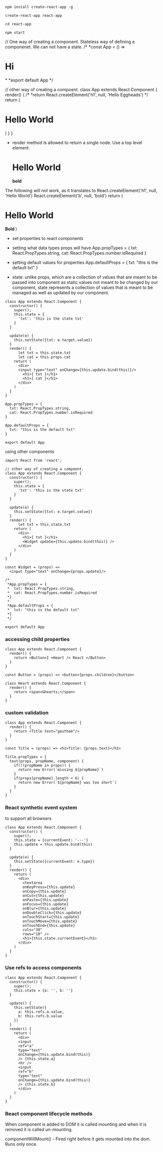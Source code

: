 ```
npm install create-react-app -g

create-react-app react-app

cd react-app

npm start
```


// One way of creating a component. Stateless way of defining a
componenet. We can not have a state.
/*
 *const App = () => <h1> Hi </h1>
 *
 *export default App
 */

// other way of creating a compoent.
class App extends React.Component {
  render() {
    /*
     *return React.createElement('h1', null, 'Hello Eggheads')
     */
    return (
      <h1> Hello World </h1>
    )
  }
}

* render method is allowed to return a single node. Use a top level
  element.
        <div>
        <h1> Hello World </h1>
        <b> bold </b>
      </div>

The following will not work, as it translates to
React.createElement('h1', null, 'Hello World') React.createElement('b',
null, 'bold')
      return (
        <h1> Hello World </h1> <b> Bold </b>
      )


* set properties to react components

* setting what data types props will have
App.propTypes = {
  txt: React.PropTypes.string,
  cat: React.PropTypes.number.isRequired
}

* setting default values for properties
App.defaultProps = {
  txt: "this is the default txt"
}

* state:
unlike props, which are a collection of values that are meant to be
passed into component as static values not meant to be changed by our
component, state represents a collection of values that is meant to be
managed as well as updated by our component.

```
class App extends React.Component {
  constructor() {
    super();
    this.state = {
      'txt': 'this is the state txt'
    }
  }

  update(e) {
    this.setState({txt: e.target.value})
  }
  render() {
      let txt = this.state.txt
      let cat = this.props.cat
    return (
      <div>
      <input type="text" onChange={this.update.bind(this)}/>
        <h1>{ txt }</h1>
        <h1>{ cat }</h1>
      </div>
    )
  }
}

App.propTypes = {
  txt: React.PropTypes.string,
  cat: React.PropTypes.number.isRequired
}

App.defaultProps = {
  txt: "this is the default txt"
}

export default App

```
using other components
```
import React from 'react';

// other way of creating a compoent.
class App extends React.Component {
  constructor() {
    super();
    this.state = {
      'txt': 'this is the state txt'
    }
  }

  update(e) {
    this.setState({txt: e.target.value})
  }
  render() {
      let txt = this.state.txt
    return (
      <div>
        <h1>{ txt }</h1>
        <Widget update={this.update.bind(this)} />
      </div>
    )
  }
}

const Widget = (props) =>
  <input type="text" onChange={props.update}/>

/*
 *App.propTypes = {
 *  txt: React.PropTypes.string,
 *  cat: React.PropTypes.number.isRequired
 *}
 *
 *App.defaultProps = {
 *  txt: "this is the default txt"
 *}
 */

export default App
```

### accessing child properties
```
class App extends React.Component {
  render() {
    return <Button>I <Heart /> React </Button>
  }
}

const Button = (props) => <button>{props.children}</button>

class Heart extends React.Component {
  render() {
    return <span>&hearts;</span>
  }
}
```

### custom validation
```
class App extends React.Component {
  render() {
    return <Title text="goutham"/>
  }
}

const Title = (props) => <h1>Title: {props.text}</h1>

Title.propTypes = {
  text(props, propName, component) {
    if(!(propName in props)) {
      return new Error(`missing ${propName}`)
    }
    if(props[propName].length < 6) {
      return new Error(`${propName} was too short`)
    }
  }
}
```

### React synthetic event system
to support all browsers

```
class App extends React.Component {
  constructor() {
    super();
    this.state = {currentEvent: '---'}
    this.update = this.update.bind(this)
  }

  update(e) {
    this.setState({currentEvent: e.type})
  }
  render() {
    return (
      <div>
        <textarea
        onKeyPress={this.update}
        onCopy={this.update}
        onCut={this.update}
        onPaste={this.update}
        onFocus={this.update}
        onBlur={this.update}
        onDoubleClick={this.update}
        onTouchStart={this.update}
        onTouchMove={this.update}
        onTouchEnd={this.update}
        cols="30"
        rows="10" />
        <h1>{this.state.currentEvent}</h1>
      </div>
    )
  }
}
```

### Use refs to access components
```
class App extends React.Component {
  constructor() {
    super();
    this.state = {a: '', b: ''}
  }

  update() {
    this.setState({
      a: this.refs.a.value,
      b: this.refs.b.value
    })
  }
  render() {
    return (
      <div>
      <input
      ref="a"
      type="text"
      onChange={this.update.bind(this)}
      /> {this.state.a}
      <hr />
      <input
      ref="b"
      type="text"
      onChange={this.update.bind(this)}
      /> {this.state.b}
      </div>
    )
  }
}
```

### React component lifecycle methods
When component is added to DOM it is called mounting and when it is
removed it is called un-mounting.

componentWillMount() - Fired right before it gets mounted into the dom.
Runs only once.
